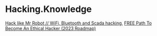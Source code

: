 # Hacking.Knowledge
[Hack like Mr Robot // WiFi, Bluetooth and Scada hacking](https://youtu.be/3yiT_WMlosg), [FREE Path To Become An Ethical Hacker (2023 Roadmap)](https://youtu.be/lujANEhHVXI)
